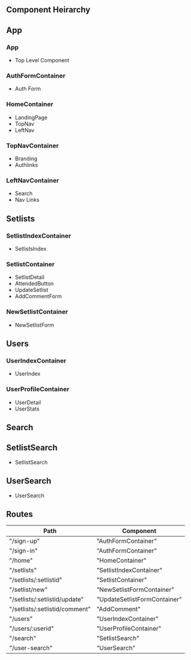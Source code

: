 ## Component Heirarchy

## App

### App
* Top Level Component

### AuthFormContainer
* Auth Form

### HomeContainer
* LandingPage
* TopNav
* LeftNav

### TopNavContainer
* Branding
* Authlinks

### LeftNavContainer
* Search
* Nav Links


## Setlists

### SetlistIndexContainer
* SetlistsIndex

### SetlistContainer
* SetlistDetail
* AttendedButton
* UpdateSetlist
* AddCommentForm

### NewSetlistContainer
* NewSetlistForm

## Users

### UserIndexContainer
* UserIndex

### UserProfileContainer
* UserDetail
* UserStats

## Search

## SetlistSearch
* SetlistSearch

## UserSearch
* UserSearch




## Routes
|Path   | Component   |
|-------|-------------|
| "/sign-up" | "AuthFormContainer" |
| "/sign-in" | "AuthFormContainer" |
| "/home" | "HomeContainer" |
| "/setlists" | "SetlistIndexContainer" |
| "/setlists/:setlistid" | "SetlistContainer" |
| "/setlist/new" | "NewSetlistFormContainer" |
| "/setlists/:setlistid/update" | "UpdateSetlistFormContainer" |
| "/setlists/:setlistid/comment" | "AddComment" |
| "/users" | "UserIndexContainer" |
| "/users/:userid" | "UserProfileContainer" |
| "/search" | "SetlistSearch" |
| "/user-search" | "UserSearch" |